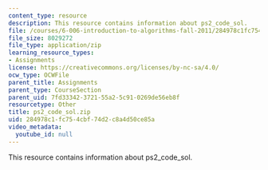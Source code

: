 ```yaml
---
content_type: resource
description: This resource contains information about ps2_code_sol.
file: /courses/6-006-introduction-to-algorithms-fall-2011/284978c1fc754cbf74d2c8a4d50ce85a_ps2_code_sol.zip
file_size: 8029272
file_type: application/zip
learning_resource_types:
- Assignments
license: https://creativecommons.org/licenses/by-nc-sa/4.0/
ocw_type: OCWFile
parent_title: Assignments
parent_type: CourseSection
parent_uid: 7fd33342-3721-55a2-5c91-0269de56eb8f
resourcetype: Other
title: ps2_code_sol.zip
uid: 284978c1-fc75-4cbf-74d2-c8a4d50ce85a
video_metadata:
  youtube_id: null
---
```

This resource contains information about ps2_code_sol.